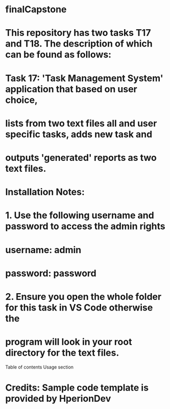 # finalCapstone
# This repository has two tasks T17 and T18. The description of which can be found as follows:

# Task 17: 'Task Management System' application that based on user choice, 
# lists from two text files all and user specific tasks, adds new task and 
# outputs 'generated' reports as two text files.

# Installation Notes: 
# 1. Use the following username and password to access the admin rights 
# username: admin
# password: password
# 2. Ensure you open the whole folder for this task in VS Code otherwise the 
# program will look in your root directory for the text files.

Table of contents
Usage section
# Credits: Sample code template is provided by HperionDev 



